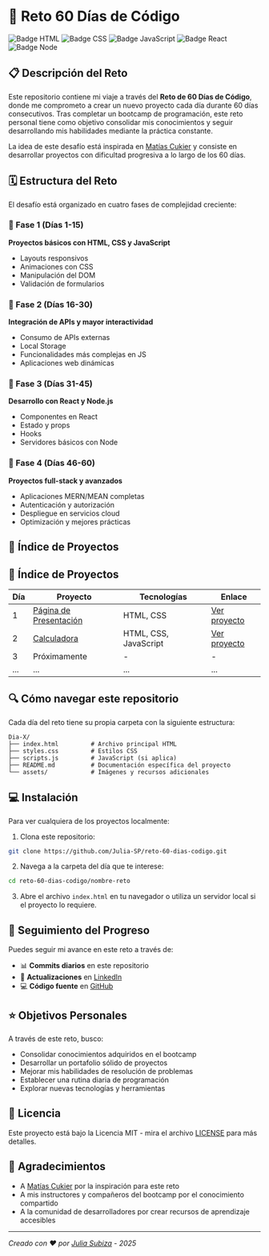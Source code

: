 # 🚀 Reto 60 Días de Código

![Badge HTML](https://img.shields.io/badge/HTML5-E34F26?style=for-the-badge&logo=html5&logoColor=white)
![Badge CSS](https://img.shields.io/badge/CSS3-1572B6?style=for-the-badge&logo=css3&logoColor=white)
![Badge JavaScript](https://img.shields.io/badge/JavaScript-F7DF1E?style=for-the-badge&logo=javascript&logoColor=black)
![Badge React](https://img.shields.io/badge/React-20232A?style=for-the-badge&logo=react&logoColor=61DAFB)
![Badge Node](https://img.shields.io/badge/Node.js-43853D?style=for-the-badge&logo=node.js&logoColor=white)

## 📋 Descripción del Reto

Este repositorio contiene mi viaje a través del **Reto de 60 Días de Código**, donde me comprometo a crear un nuevo proyecto cada día durante 60 días consecutivos. Tras completar un bootcamp de programación, este reto personal tiene como objetivo consolidar mis conocimientos y seguir desarrollando mis habilidades mediante la práctica constante.

La idea de este desafío está inspirada en [Matías Cukier](https://github.com/matiascukier) y consiste en desarrollar proyectos con dificultad progresiva a lo largo de los 60 días.

## 🗓️ Estructura del Reto

El desafío está organizado en cuatro fases de complejidad creciente:

### 📘 Fase 1 (Días 1-15)
**Proyectos básicos con HTML, CSS y JavaScript**
- Layouts responsivos
- Animaciones con CSS
- Manipulación del DOM
- Validación de formularios

### 📗 Fase 2 (Días 16-30)
**Integración de APIs y mayor interactividad**
- Consumo de APIs externas
- Local Storage
- Funcionalidades más complejas en JS
- Aplicaciones web dinámicas

### 📙 Fase 3 (Días 31-45)
**Desarrollo con React y Node.js**
- Componentes en React
- Estado y props
- Hooks
- Servidores básicos con Node

### 📕 Fase 4 (Días 46-60)
**Proyectos full-stack y avanzados**
- Aplicaciones MERN/MEAN completas
- Autenticación y autorización
- Despliegue en servicios cloud
- Optimización y mejores prácticas

## 📁 Índice de Proyectos

## 📁 Índice de Proyectos

| Día | Proyecto | Tecnologías | Enlace |
|-----|----------|-------------|--------|
| 1 | [Página de Presentación](./1_presentacion/) | HTML, CSS | [Ver proyecto](./1_presentacion/) |
| 2 | [Calculadora](./2_calculadora/) | HTML, CSS, JavaScript | [Ver proyecto](./2_calculadora/) |
| 3 | Próximamente | - | - |
| ... | ... | ... | ... |

## 🔍 Cómo navegar este repositorio

Cada día del reto tiene su propia carpeta con la siguiente estructura:

```
Dia-X/
├── index.html         # Archivo principal HTML
├── styles.css         # Estilos CSS
├── scripts.js         # JavaScript (si aplica)
├── README.md          # Documentación específica del proyecto
└── assets/            # Imágenes y recursos adicionales
```

## 💻 Instalación

Para ver cualquiera de los proyectos localmente:

1. Clona este repositorio:
```bash
git clone https://github.com/Julia-SP/reto-60-dias-codigo.git
```

2. Navega a la carpeta del día que te interese:
```bash
cd reto-60-dias-codigo/nombre-reto
```

3. Abre el archivo `index.html` en tu navegador o utiliza un servidor local si el proyecto lo requiere.

## 🌱 Seguimiento del Progreso

Puedes seguir mi avance en este reto a través de:

- 📊 **Commits diarios** en este repositorio
- 🔗 **Actualizaciones** en [LinkedIn](https://www.linkedin.com/in/juliasubiza/)
- 💻 **Código fuente** en [GitHub](https://github.com/Julia-SP)

## ⭐ Objetivos Personales

A través de este reto, busco:

- Consolidar conocimientos adquiridos en el bootcamp
- Desarrollar un portafolio sólido de proyectos
- Mejorar mis habilidades de resolución de problemas
- Establecer una rutina diaria de programación
- Explorar nuevas tecnologías y herramientas

## 📜 Licencia

Este proyecto está bajo la Licencia MIT - mira el archivo [LICENSE](LICENSE) para más detalles.

## 👏 Agradecimientos

- A [Matías Cukier](https://github.com/matiascukier) por la inspiración para este reto
- A mis instructores y compañeros del bootcamp por el conocimiento compartido
- A la comunidad de desarrolladores por crear recursos de aprendizaje accesibles

---

_Creado con ❤️ por [Julia Subiza](https://github.com/Julia-SP) - 2025_
